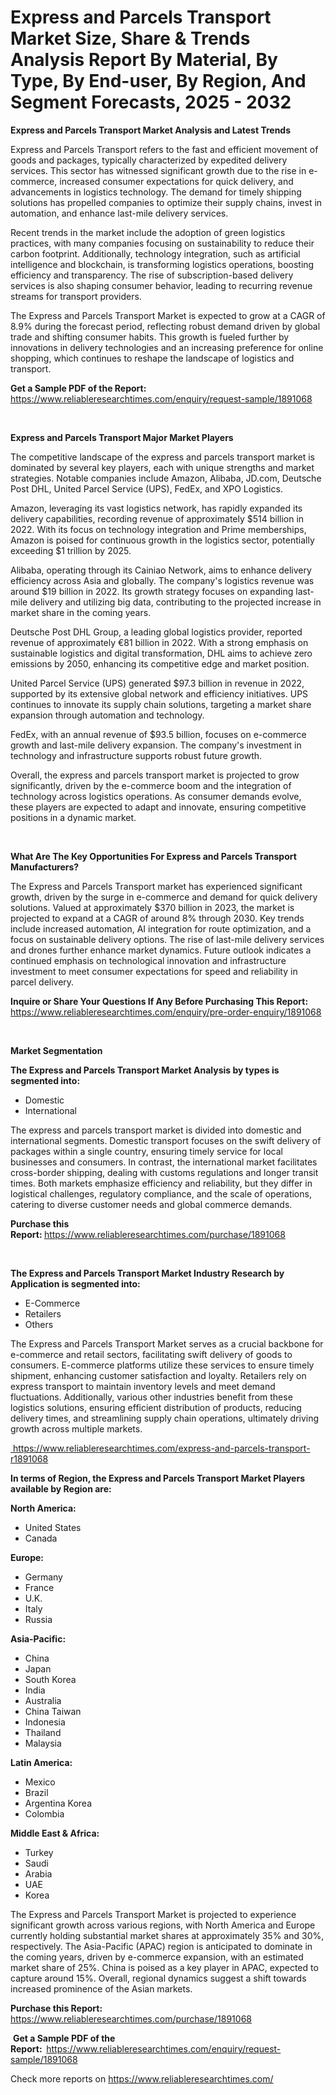 <p><h1>Express and Parcels Transport Market Size, Share & Trends Analysis Report By Material, By Type, By End-user, By Region, And Segment Forecasts, 2025 - 2032</h1></p><p><strong>Express and Parcels Transport Market Analysis and Latest Trends</strong></p>
<p><p>Express and Parcels Transport refers to the fast and efficient movement of goods and packages, typically characterized by expedited delivery services. This sector has witnessed significant growth due to the rise in e-commerce, increased consumer expectations for quick delivery, and advancements in logistics technology. The demand for timely shipping solutions has propelled companies to optimize their supply chains, invest in automation, and enhance last-mile delivery services.</p><p>Recent trends in the market include the adoption of green logistics practices, with many companies focusing on sustainability to reduce their carbon footprint. Additionally, technology integration, such as artificial intelligence and blockchain, is transforming logistics operations, boosting efficiency and transparency. The rise of subscription-based delivery services is also shaping consumer behavior, leading to recurring revenue streams for transport providers.</p><p>The Express and Parcels Transport Market is expected to grow at a CAGR of 8.9% during the forecast period, reflecting robust demand driven by global trade and shifting consumer habits. This growth is fueled further by innovations in delivery technologies and an increasing preference for online shopping, which continues to reshape the landscape of logistics and transport.</p></p>
<p><strong>Get a Sample PDF of the Report:&nbsp;</strong> <a href="https://www.reliableresearchtimes.com/enquiry/request-sample/1891068?utm_campaign=3004&utm_medium=2&utm_source=Github&utm_content=ia&utm_term=28032025&utm_id=express-and-parcels-transport">https://www.reliableresearchtimes.com/enquiry/request-sample/1891068</a></p>
<p>&nbsp;</p>
<p><strong>Express and Parcels Transport Major Market Players</strong></p>
<p><p>The competitive landscape of the express and parcels transport market is dominated by several key players, each with unique strengths and market strategies. Notable companies include Amazon, Alibaba, JD.com, Deutsche Post DHL, United Parcel Service (UPS), FedEx, and XPO Logistics.</p><p>Amazon, leveraging its vast logistics network, has rapidly expanded its delivery capabilities, recording revenue of approximately $514 billion in 2022. With its focus on technology integration and Prime memberships, Amazon is poised for continuous growth in the logistics sector, potentially exceeding $1 trillion by 2025.</p><p>Alibaba, operating through its Cainiao Network, aims to enhance delivery efficiency across Asia and globally. The company's logistics revenue was around $19 billion in 2022. Its growth strategy focuses on expanding last-mile delivery and utilizing big data, contributing to the projected increase in market share in the coming years.</p><p>Deutsche Post DHL Group, a leading global logistics provider, reported revenue of approximately €81 billion in 2022. With a strong emphasis on sustainable logistics and digital transformation, DHL aims to achieve zero emissions by 2050, enhancing its competitive edge and market position.</p><p>United Parcel Service (UPS) generated $97.3 billion in revenue in 2022, supported by its extensive global network and efficiency initiatives. UPS continues to innovate its supply chain solutions, targeting a market share expansion through automation and technology.</p><p>FedEx, with an annual revenue of $93.5 billion, focuses on e-commerce growth and last-mile delivery expansion. The company's investment in technology and infrastructure supports robust future growth.</p><p>Overall, the express and parcels transport market is projected to grow significantly, driven by the e-commerce boom and the integration of technology across logistics operations. As consumer demands evolve, these players are expected to adapt and innovate, ensuring competitive positions in a dynamic market.</p></p>
<p>&nbsp;</p>
<p><strong>What Are The Key Opportunities For Express and Parcels Transport Manufacturers?</strong></p>
<p><p>The Express and Parcels Transport market has experienced significant growth, driven by the surge in e-commerce and demand for quick delivery solutions. Valued at approximately $370 billion in 2023, the market is projected to expand at a CAGR of around 8% through 2030. Key trends include increased automation, AI integration for route optimization, and a focus on sustainable delivery options. The rise of last-mile delivery services and drones further enhance market dynamics. Future outlook indicates a continued emphasis on technological innovation and infrastructure investment to meet consumer expectations for speed and reliability in parcel delivery.</p></p>
<p><strong>Inquire or Share Your Questions If Any Before Purchasing This Report:</strong> <a href="https://www.reliableresearchtimes.com/enquiry/pre-order-enquiry/1891068?utm_campaign=3004&utm_medium=2&utm_source=Github&utm_content=ia&utm_term=28032025&utm_id=express-and-parcels-transport">https://www.reliableresearchtimes.com/enquiry/pre-order-enquiry/1891068</a></p>
<p>&nbsp;</p>
<p><strong>Market Segmentation</strong></p>
<p><strong>The Express and Parcels Transport Market Analysis by types is segmented into:</strong></p>
<p><ul><li>Domestic</li><li>International</li></ul></p>
<p><p>The express and parcels transport market is divided into domestic and international segments. Domestic transport focuses on the swift delivery of packages within a single country, ensuring timely service for local businesses and consumers. In contrast, the international market facilitates cross-border shipping, dealing with customs regulations and longer transit times. Both markets emphasize efficiency and reliability, but they differ in logistical challenges, regulatory compliance, and the scale of operations, catering to diverse customer needs and global commerce demands.</p></p>
<p><strong>Purchase this Report:&nbsp;</strong><a href="https://www.reliableresearchtimes.com/purchase/1891068?utm_campaign=3004&utm_medium=2&utm_source=Github&utm_content=ia&utm_term=28032025&utm_id=express-and-parcels-transport">https://www.reliableresearchtimes.com/purchase/1891068</a></p>
<p>&nbsp;</p>
<p><strong>The Express and Parcels Transport Market Industry Research by Application is segmented into:</strong></p>
<p><ul><li>E-Commerce</li><li>Retailers</li><li>Others</li></ul></p>
<p><p>The Express and Parcels Transport Market serves as a crucial backbone for e-commerce and retail sectors, facilitating swift delivery of goods to consumers. E-commerce platforms utilize these services to ensure timely shipment, enhancing customer satisfaction and loyalty. Retailers rely on express transport to maintain inventory levels and meet demand fluctuations. Additionally, various other industries benefit from these logistics solutions, ensuring efficient distribution of products, reducing delivery times, and streamlining supply chain operations, ultimately driving growth across multiple markets.</p></p>
<p><a href="https://www.reliableresearchtimes.com/express-and-parcels-transport-r1891068?utm_campaign=3004&utm_medium=2&utm_source=Github&utm_content=ia&utm_term=28032025&utm_id=express-and-parcels-transport">&nbsp;https://www.reliableresearchtimes.com/express-and-parcels-transport-r1891068</a></p>
<p><strong>In terms of Region, the Express and Parcels Transport Market Players available by Region are:</strong></p>
<p>
    <p> <strong> North America: </strong>
        <ul>
            <li>United States</li>
            <li>Canada</li>
        </ul>
        </p> 
    <p> <strong> Europe: </strong>
        <ul>
            <li>Germany</li>
            <li>France</li>
            <li>U.K.</li>
            <li>Italy</li>
            <li>Russia</li>
        </ul>
        </p> 
    <p> <strong> Asia-Pacific: </strong>
        <ul>
            <li>China</li>
            <li>Japan</li>
            <li>South Korea</li>
            <li>India</li>
            <li>Australia</li>
            <li>China Taiwan</li>
            <li>Indonesia</li>
            <li>Thailand</li>
            <li>Malaysia</li>
        </ul>
        </p> 
    <p> <strong> Latin America: </strong>
        <ul>
            <li>Mexico</li>
            <li>Brazil</li>
            <li>Argentina Korea</li>
            <li>Colombia</li>
        </ul>
        </p> 
    <p> <strong> Middle East & Africa: </strong>
        <ul>
            <li>Turkey</li>
            <li>Saudi</li>
            <li>Arabia</li>
            <li>UAE</li>
            <li>Korea</li>
        </ul>
    </p>
    </p>
<p><p>The Express and Parcels Transport Market is projected to experience significant growth across various regions, with North America and Europe currently holding substantial market shares at approximately 35% and 30%, respectively. The Asia-Pacific (APAC) region is anticipated to dominate in the coming years, driven by e-commerce expansion, with an estimated market share of 25%. China is poised as a key player in APAC, expected to capture around 15%. Overall, regional dynamics suggest a shift towards increased prominence of the Asian markets.</p></p>
<p><strong>Purchase this Report: </strong><a href="https://www.reliableresearchtimes.com/purchase/1891068?utm_campaign=3004&utm_medium=2&utm_source=Github&utm_content=ia&utm_term=28032025&utm_id=express-and-parcels-transport">https://www.reliableresearchtimes.com/purchase/1891068</a></p>
<p>&nbsp;<strong>Get a Sample PDF of the Report:&nbsp;&nbsp;</strong><a href="https://www.reliableresearchtimes.com/enquiry/request-sample/1891068?utm_campaign=3004&utm_medium=2&utm_source=Github&utm_content=ia&utm_term=28032025&utm_id=express-and-parcels-transport">https://www.reliableresearchtimes.com/enquiry/request-sample/1891068</a></p>
<p><strong></strong></p>
<p>Check more reports on <a href="https://www.reliableresearchtimes.com/?utm_campaign=3004&utm_medium=2&utm_source=Github&utm_content=ia&utm_term=28032025&utm_id=express-and-parcels-transport">https://www.reliableresearchtimes.com/</a></p>